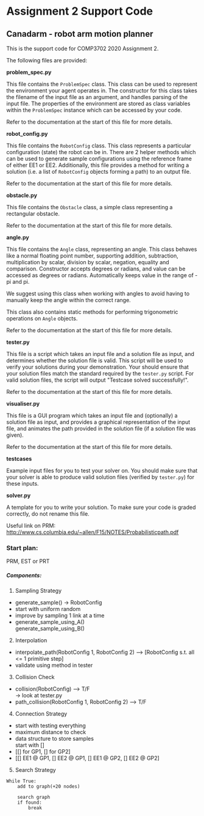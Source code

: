 # Assignment 2 Support Code

## Canadarm - robot arm motion planner

This is the support code for COMP3702 2020 Assignment 2.

The following files are provided:

**problem_spec.py**

This file contains the `ProblemSpec` class. This class can be used to represent the environment your agent operates in. The constructor for this class takes the filename of the input file as an argument, and handles parsing of the input file. The properties of the environment are stored as class variables within the `ProblemSpec` instance which can be accessed by your code.

Refer to the documentation at the start of this file for more details.

**robot_config.py**

This file contains the `RobotConfig` class. This class represents a particular configuration (state) the robot can be in. There are 2 helper methods which can be used to generate sample configurations using the reference frame of either EE1 or EE2. Additionally, this file provides a method for writing a solution (i.e. a list of `RobotConfig` objects forming a path) to an output file.

Refer to the documentation at the start of this file for more details.

**obstacle.py**

This file contains the `Obstacle` class, a simple class representing a rectangular obstacle.

Refer to the documentation at the start of this file for more details.

**angle.py**

This file contains the `Angle` class, representing an angle. This class behaves like a normal floating point number, supporting addition, subtraction, multiplication by scalar, division by scalar, negation, equality and comparison. Constructor accepts degrees or radians, and value can be accessed as degrees or radians. Automatically keeps value in the range of -pi and pi.

We suggest using this class when working with angles to avoid having to manually keep the angle within the correct range.

This class also contains static methods for performing trigonometric operations on `Angle` objects.

Refer to the documentation at the start of this file for more details.

**tester.py**

This file is a script which takes an input file and a solution file as input, and determines whether the solution file is valid. This script will be used to verify your solutions during your demonstration. Your should ensure that your solution files match the standard required by the `tester.py` script. For valid solution files, the script will output "Testcase solved successfully!".

Refer to the documentation at the start of this file for more details.

**visualiser.py**

This file is a GUI program which takes an input file and (optionally) a solution file as input, and provides a graphical representation of the input file, and animates the path provided in the solution file (if a solution file was given).

Refer to the documentation at the start of this file for more details.

**testcases**

Example input files for you to test your solver on. You should make sure that your solver is able to produce valid solution files (verified by `tester.py`) for these inputs.

**solver.py**

A template for you to write your solution. To make sure your code is graded correctly, do not rename this file.

Useful link on PRM:                                                
http://www.cs.columbia.edu/~allen/F15/NOTES/Probabilisticpath.pdf 

### Start plan:
PRM, EST or PRT

##### Components:

1. Sampling Strategy
- generate_sample() -> RobotConfig
- start with uniform random
- improve by sampling 1 link at a time
- generate_sample_using_A()  
  generate_sample_using_B()

2. Interpolation
- interpolate_path(RobotConfig 1, RobotConfig 2) --> [RobotConfig s.t. all <= 1 primitive step]
- validate using method in tester

3. Collision Check
- collision(RobotConfig) --> T/F  
  -> look at tester.py
- path_collision(RobotConfig 1, RobotConfig 2) --> T/F

4. Connection Strategy
- start with testing everything
- maximum distance to check
- data structure to store samples  
  start with []
- [[] for GP1, [] for GP2]
- [[] EE1 @ GP1, [] EE2 @ GP1, [] EE1 @ GP2, [] EE2 @ GP2]

5. Search Strategy  
```
While True:  
    add to graph(+20 nodes)  
      
    search graph  
    if found:  
        break
```

